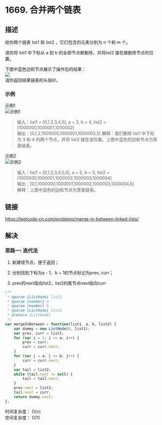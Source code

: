 # 1669. 合并两个链表
## 描述
给你两个链表 list1 和 list2 ，它们包含的元素分别为 n 个和 m 个。   

请你将 list1 中下标从 a 到 b 的全部节点都删除，并将list2 接在被删除节点的位置。   

下图中蓝色边和节点展示了操作后的结果：   
![](https://assets.leetcode-cn.com/aliyun-lc-upload/uploads/2020/11/28/fig1.png)    
请你返回结果链表的头指针。   

### 示例
示例1   
![示例1](https://assets.leetcode-cn.com/aliyun-lc-upload/uploads/2020/11/28/merge_linked_list_ex1.png)
> 输入：list1 = [0,1,2,3,4,5], a = 3, b = 4, list2 = [1000000,1000001,1000002]   
> 输出：[0,1,2,1000000,1000001,1000002,5]
> 解释：我们删除 list1 中下标为 3 和 4 的两个节点，并将 list2 接在该位置。上图中蓝色的边和节点为答案链表。        

示例2   
![示例2](https://assets.leetcode-cn.com/aliyun-lc-upload/uploads/2020/11/28/merge_linked_list_ex2.png)   
> 输入：list1 = [0,1,2,3,4,5,6], a = 2, b = 5, list2 = [1000000,1000001,1000002,1000003,1000004]              
> 输出：[0,1,1000000,1000001,1000002,1000003,1000004,6]   
> 解释：上图中蓝色的边和节点为答案链表。      


## 链接
https://leetcode-cn.com/problems/merge-in-between-linked-lists/      

## 解决
### 思路一: 迭代法
1. 新建哑节点，便于返回；

2. 分别找到下标为a - 1、b + 1的节点标记为prev, curr；

3. prev的next指向list2，list2的尾节点next指向curr
```javascript
/**
 * @param {ListNode} list1
 * @param {number} a
 * @param {number} b
 * @param {ListNode} list2
 * @return {ListNode}
 */
var mergeInBetween = function(list1, a, b, list2) {
    var dummy = new ListNode(0, list1);
    var prev, curr = list1;
    for (var i = 1; i <= a; i++) {
        prev = curr;
        curr = curr.next;
    }
    for (var j = a; j <= b; j++) {
        curr = curr.next;
    }
    var tail = list2;
    while (tail.next != null) {
        tail = tail.next;
    }
    prev.next = list2;
    tail.next = curr;
    return dummy.next;
};
```
时间复杂度： O(n)  
空间复杂度： O(1)   